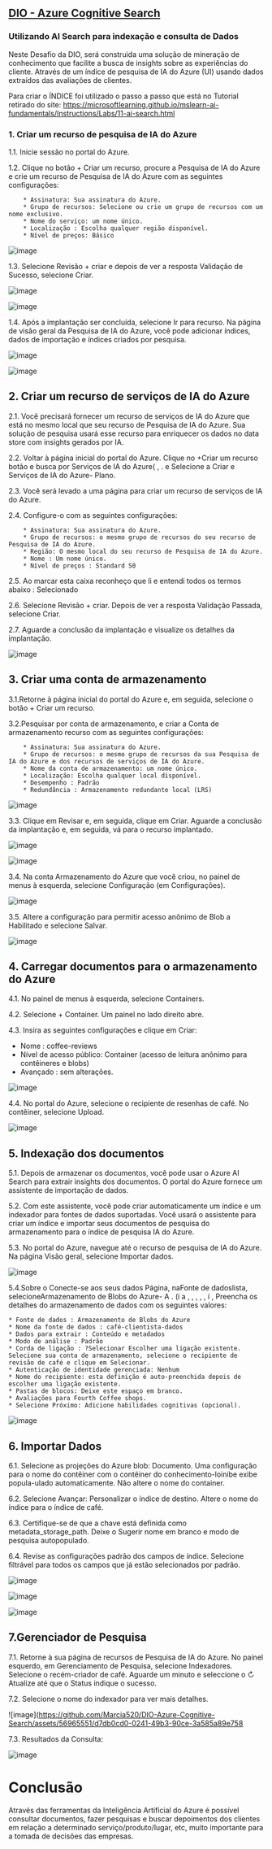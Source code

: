 ## [DIO - Azure Cognitive Search](https://www.dio.me/) 

### Utilizando AI Search para indexação e consulta de Dados

Neste Desafio da DIO, será construida uma solução de mineração de conhecimento que facilite a busca de insights sobre as experiências do cliente. Através de um índice de pesquisa de IA do Azure (UI) usando dados extraídos das avaliações de clientes.

Para criar o ÍNDICE foi utilizado o passo a passo que está no Tutorial retirado do site: https://microsoftlearning.github.io/mslearn-ai-fundamentals/Instructions/Labs/11-ai-search.html

### 1. Criar um recurso de pesquisa de IA do Azure

1.1. Inicie sessão no portal do Azure.

1.2. Clique no botão + Criar um recurso, procure a Pesquisa de IA do Azure e crie um recurso de Pesquisa de IA do Azure com as seguintes configurações:

        * Assinatura: Sua assinatura do Azure.
        * Grupo de recursos: Selecione ou crie um grupo de recursos com um nome exclusivo.
        * Nome do serviço: um nome único.
        * Localização : Escolha qualquer região disponível.
        * Nível de preços: Básico
        
![image](https://github.com/Marcia520/DIO-Azure-Cognitive-Search/assets/56965551/83b88f59-d5a4-4da8-84cc-729aa60d3cd5)

1.3. Selecione Revisão + criar e depois de ver a resposta Validação de Sucesso, selecione Criar.

![image](https://github.com/Marcia520/DIO-Azure-Cognitive-Search/assets/56965551/12cf08db-a3c6-404b-8fc0-cbfa0e2e7123)

![image](https://github.com/Marcia520/DIO-Azure-Cognitive-Search/assets/56965551/568acd93-aa42-437a-b9cb-3cea7fa87357)

1.4. Após a implantação ser concluída, selecione Ir para recurso. Na página de visão geral da Pesquisa de IA do Azure, você pode adicionar índices, dados de importação e índices criados por pesquisa.

![image](https://github.com/Marcia520/DIO-Azure-Cognitive-Search/assets/56965551/2cbe0700-e8f0-4dfd-9d6c-ddaec1f56ee2)

![image](https://github.com/Marcia520/DIO-Azure-Cognitive-Search/assets/56965551/04aef346-7aff-4805-822c-b403fded4496)

## 2. Criar um recurso de serviços de IA do Azure

2.1. Você precisará fornecer um recurso de serviços de IA do Azure que está no mesmo local que seu recurso de Pesquisa de IA do Azure. Sua solução de pesquisa usará esse recurso para enriquecer os dados no data store com insights gerados por IA.

2.2.  Voltar à página inicial do portal do Azure. Clique no +Criar um recurso botão e busca por Serviços de IA do Azure( , . e Selecione a Criar e Serviços de IA do Azure- Plano. 

2.3.  Você será levado a uma página para criar um recurso de serviços de IA do Azure. 

2.4. Configure-o com as seguintes configurações:

        * Assinatura: Sua assinatura do Azure.
        * Grupo de recursos: o mesmo grupo de recursos do seu recurso de Pesquisa de IA do Azure.
        * Região: O mesmo local do seu recurso de Pesquisa de IA do Azure.
        * Nome : Um nome único.
        * Nível de preços : Standard S0
        
2.5. Ao marcar esta caixa reconheço que li e entendi todos os termos abaixo : Selecionado

2.6. Selecione Revisão + criar. Depois de ver a resposta Validação Passada, selecione Criar.
    
2.7. Aguarde a conclusão da implantação e visualize os detalhes da implantação.

![image](https://github.com/Marcia520/DIO-Azure-Cognitive-Search/assets/56965551/1466feeb-74ad-425b-9345-ffe634cd55b4)

## 3. Criar uma conta de armazenamento

3.1.Retorne à página inicial do portal do Azure e, em seguida, selecione o botão + Criar um recurso.
    
3.2.Pesquisar por conta de armazenamento, e criar a Conta de armazenamento recurso com as seguintes configurações:
        
        * Assinatura: Sua assinatura do Azure.
        * Grupo de recursos: o mesmo grupo de recursos da sua Pesquisa de IA do Azure e dos recursos de serviços de IA do Azure.
        * Nome da conta de armazenamento: um nome único.
        * Localização: Escolha qualquer local disponível.
        * Desempenho : Padrão
        * Redundância : Armazenamento redundante local (LRS)

![image](https://github.com/Marcia520/DIO-Azure-Cognitive-Search/assets/56965551/a9f43468-b047-4230-89c0-c249f06c3b1a)

3.3. Clique em Revisar e, em seguida, clique em Criar. Aguarde a conclusão da implantação e, em seguida, vá para o recurso implantado.

![image](https://github.com/Marcia520/DIO-Azure-Cognitive-Search/assets/56965551/ec08da72-c5b6-438a-bb3e-3eae7ea40574)

![image](https://github.com/Marcia520/DIO-Azure-Cognitive-Search/assets/56965551/89080e1c-850f-40d0-bf5e-0c7f0cec0e6a)

3.4. Na conta Armazenamento do Azure que você criou, no painel de menus à esquerda, selecione Configuração (em Configurações).

![image](https://github.com/Marcia520/DIO-Azure-Cognitive-Search/assets/56965551/9c3a163a-69ee-43dd-b24c-97e0734ef2b9)

3.5. Altere a configuração para permitir acesso anônimo de Blob a Habilitado e selecione Salvar.

![image](https://github.com/Marcia520/DIO-Azure-Cognitive-Search/assets/56965551/43fdda27-2947-4e8a-8666-02ea30b4bf05)

## 4. Carregar documentos para o armazenamento do Azure

4.1. No painel de menus à esquerda, selecione Containers.

4.2. Selecione + Container. Um painel no lado direito abre.

4.3. Insira as seguintes configurações e clique em Criar:

* Nome : coffee-reviews
* Nível de acesso público: Container (acesso de leitura anônimo para contêineres e blobs)
* Avançado : sem alterações.

![image](https://github.com/Marcia520/DIO-Azure-Cognitive-Search/assets/56965551/7c4cbfc6-1d29-495e-83a0-a6c3571f685b)

4.4. No portal do Azure, selecione o recipiente de resenhas de café. No contêiner, selecione Upload.

![image](https://github.com/Marcia520/DIO-Azure-Cognitive-Search/assets/56965551/83d69f36-ae8d-4f98-ad4e-e37a0748ea7e)

## 5. Indexação dos documentos

5.1. Depois de armazenar os documentos, você pode usar o Azure AI Search para extrair insights dos documentos. O portal do Azure fornece um assistente de importação de dados. 

5.2. Com este assistente, você pode criar automaticamente um índice e um indexador para fontes de dados suportadas. Você usará o assistente para criar um índice e importar seus documentos de pesquisa do armazenamento para o índice de pesquisa IA do Azure.

5.3. No portal do Azure, navegue até o recurso de pesquisa de IA do Azure. Na página Visão geral, selecione Importar dados.

![image](https://github.com/Marcia520/DIO-Azure-Cognitive-Search/assets/56965551/c58ea6f4-5f68-4610-82a8-65357753f11e)

5.4.Sobre o Conecte-se aos seus dados Página, naFonte de dadoslista, selecioneArmazenamento de Blobs do Azure- A . (í a , , , , , í , Preencha os detalhes do armazenamento de dados com os seguintes valores:

    * Fonte de dados : Armazenamento de Blobs do Azure
    * Nome da fonte de dados : café-clientista-dados
    * Dados para extrair : Conteúdo e metadados
    * Modo de análise : Padrão
    * Corda de ligação : ?Selecionar Escolher uma ligação existente. Selecione sua conta de armazenamento, selecione o recipiente de revisão de café e clique em Selecionar.
    * Autenticação de identidade gerenciada: Nenhum
    * Nome do recipiente: esta definição é auto-preenchida depois de escolher uma ligação existente.
    * Pastas de blocos: Deixe este espaço em branco.
    * Avaliações para Fourth Coffee shops.
    * Selecione Próximo: Adicione habilidades cognitivas (opcional).

![image](https://github.com/Marcia520/DIO-Azure-Cognitive-Search/assets/56965551/c8f34c3c-75dd-4e24-9c6b-bdacd0a2e9a7)

## 6. Importar Dados

6.1. Selecione as projeções do Azure blob: Documento. Uma configuração para o nome do contêiner com o contêiner do conhecimento-loinibe exibe popula-ulado automaticamente. Não altere o nome do container.

6.2. Selecione Avançar: Personalizar o índice de destino. Altere o nome do índice para o índice de café.

6.3. Certifique-se de que a chave está definida como metadata_storage_path. Deixe o Sugerir nome em branco e modo de pesquisa autopopulado.

6.4. Revise as configurações padrão dos campos de índice. Selecione filtrável para todos os campos que já estão selecionados por padrão.

![image](https://github.com/Marcia520/DIO-Azure-Cognitive-Search/assets/56965551/ad905b2f-21ae-4884-8f5a-22af2be4fc23)

![image](https://github.com/Marcia520/DIO-Azure-Cognitive-Search/assets/56965551/83dc0db3-5ccb-4c50-8d00-d66b5b55e405)

![image](https://github.com/Marcia520/DIO-Azure-Cognitive-Search/assets/56965551/3f20e4ff-87e6-49f6-af5d-2b36897752c4)

## 7.Gerenciador de Pesquisa

7.1. Retorne à sua página de recursos de Pesquisa de IA do Azure. No painel esquerdo, em Gerenciamento de Pesquisa, selecione Indexadores. Selecione o recém-criador de café. Aguarde um minuto e seleccione o &orarr; Atualize até que o Status indique o sucesso.

7.2. Selecione o nome do indexador para ver mais detalhes.

![image](https://github.com/Marcia520/DIO-Azure-Cognitive-Search/assets/56965551/d7db0cd0-0241-49b3-90ce-3a585a89e758

7.3. Resultados da Consulta:

![image](https://github.com/Marcia520/DIO-Azure-Cognitive-Search/assets/56965551/06292e8f-ec22-49f9-a35f-e8d83a9b9efe)

# Conclusão

Através das ferramentas da Inteligência Artificial do Azure é possível consultar documentos, fazer pesquisas e buscar depoimentos dos clientes em relação a determinado serviço/produto/lugar, etc, muito importante para a tomada de decisões das empresas.













